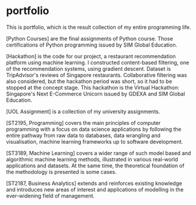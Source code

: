 # portfolio
This is portfolio, which is the result collection of my entire programming life.


[Python Courses] are the final assignments of Python course.
Those certifications of Python programming issued by SIM Global Education.

[Hackathon] is the code for our project, a restaurant recommendation platform using machine learning.
I constructed content-based filtering, one of the recommendation systems, using gradient descent.
Dataset is TripAdvisor's reviews of Singapore restaurants.
Collaborative filtering was also considered, but the hackathon period was short, so it had to be stopped at the concept stage.
This hackathon is the Virtual Hackathon: Singapore's Next E-Commerce Unicorn issued by GDEXA and SIM Global Education.


[UOL Assignment] is a collection of my university assignments.

[ST2195, Programming] covers the main principles of computer programming with a focus on data science applications by following the entire pathway from raw data to databases, data wrangling and visualisation, machine learning frameworks up to software development.

[ST3189, Machine Learning] covers a wider range of such model based and algorithmic machine learning methods, illustrated in various real-world applications and datasets. At the same time, the theoretical foundation of the methodology is presented is some cases.

[ST2187, Business Analytics] extends and reinforces existing knowledge and introduces new areas of interest and applications of modelling in the ever-widening field of management.

